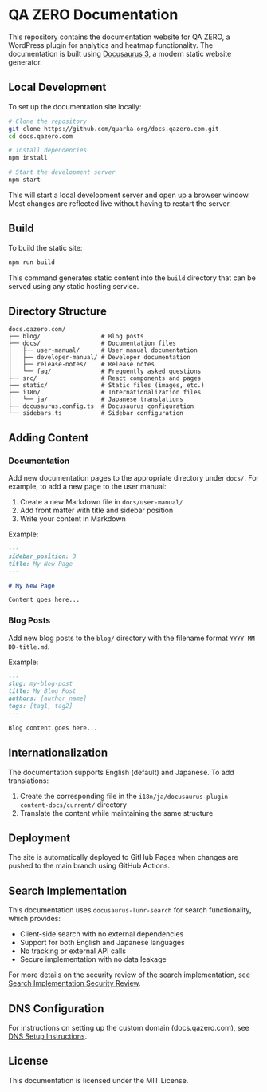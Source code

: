 # QA ZERO Documentation

This repository contains the documentation website for QA ZERO, a WordPress plugin for analytics and heatmap functionality. The documentation is built using [Docusaurus 3](https://docusaurus.io/), a modern static website generator.

## Local Development

To set up the documentation site locally:

```bash
# Clone the repository
git clone https://github.com/quarka-org/docs.qazero.com.git
cd docs.qazero.com

# Install dependencies
npm install

# Start the development server
npm start
```

This will start a local development server and open up a browser window. Most changes are reflected live without having to restart the server.

## Build

To build the static site:

```bash
npm run build
```

This command generates static content into the `build` directory that can be served using any static hosting service.

## Directory Structure

```
docs.qazero.com/
├── blog/                 # Blog posts
├── docs/                 # Documentation files
│   ├── user-manual/      # User manual documentation
│   ├── developer-manual/ # Developer documentation
│   ├── release-notes/    # Release notes
│   └── faq/              # Frequently asked questions
├── src/                  # React components and pages
├── static/               # Static files (images, etc.)
├── i18n/                 # Internationalization files
│   └── ja/               # Japanese translations
├── docusaurus.config.ts  # Docusaurus configuration
└── sidebars.ts           # Sidebar configuration
```

## Adding Content

### Documentation

Add new documentation pages to the appropriate directory under `docs/`. For example, to add a new page to the user manual:

1. Create a new Markdown file in `docs/user-manual/`
2. Add front matter with title and sidebar position
3. Write your content in Markdown

Example:

```md
---
sidebar_position: 3
title: My New Page
---

# My New Page

Content goes here...
```

### Blog Posts

Add new blog posts to the `blog/` directory with the filename format `YYYY-MM-DD-title.md`.

Example:

```md
---
slug: my-blog-post
title: My Blog Post
authors: [author_name]
tags: [tag1, tag2]
---

Blog content goes here...
```

## Internationalization

The documentation supports English (default) and Japanese. To add translations:

1. Create the corresponding file in the `i18n/ja/docusaurus-plugin-content-docs/current/` directory
2. Translate the content while maintaining the same structure

## Deployment

The site is automatically deployed to GitHub Pages when changes are pushed to the main branch using GitHub Actions.

## Search Implementation

This documentation uses `docusaurus-lunr-search` for search functionality, which provides:

- Client-side search with no external dependencies
- Support for both English and Japanese languages
- No tracking or external API calls
- Secure implementation with no data leakage

For more details on the security review of the search implementation, see [Search Implementation Security Review](docs/search-implementation-security.md).

## DNS Configuration

For instructions on setting up the custom domain (docs.qazero.com), see [DNS Setup Instructions](docs/dns-setup-instructions.md).

## License

This documentation is licensed under the MIT License.
